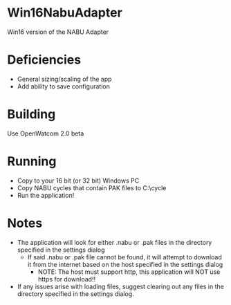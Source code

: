 # Win16NabuAdapter
Win16 version of the NABU Adapter

# Deficiencies 
* General sizing/scaling of the app
* Add ability to save configuration

# Building
Use OpenWatcom 2.0 beta

# Running
* Copy to your 16 bit (or 32 bit) Windows PC
* Copy NABU cycles that contain PAK files to C:\cycle
* Run the application!

# Notes
* The application will look for either .nabu or .pak files in the directory specified in the settings dialog
  * If said .nabu or .pak file cannot be found, it will attempt to download it from the internet based on the host specified in the settings dialog
    * NOTE: The host must support http, this application will NOT use https for download!!
* If any issues arise with loading files, suggest clearing out any files in the directory specified in the settings dialog.
